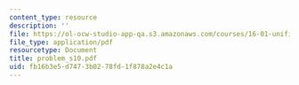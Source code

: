```yaml
---
content_type: resource
description: ''
file: https://ol-ocw-studio-app-qa.s3.amazonaws.com/courses/16-01-unified-engineering-i-ii-iii-iv-fall-2005-spring-2006/fb16b3e5d7473b0278fd1f878a2e4c1a_problem_s10.pdf
file_type: application/pdf
resourcetype: Document
title: problem_s10.pdf
uid: fb16b3e5-d747-3b02-78fd-1f878a2e4c1a
---
```

